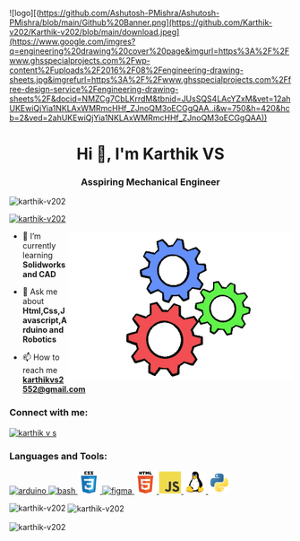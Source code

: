 ![logo][(https://github.com/Ashutosh-PMishra/Ashutosh-PMishra/blob/main/Github%20Banner.png](https://github.com/Karthik-v202/Karthik-v202/blob/main/download.jpeg](https://www.google.com/imgres?q=engineering%20drawing%20cover%20page&imgurl=https%3A%2F%2Fwww.ghsspecialprojects.com%2Fwp-content%2Fuploads%2F2016%2F08%2Fengineering-drawing-sheets.jpg&imgrefurl=https%3A%2F%2Fwww.ghsspecialprojects.com%2Ffree-design-service%2Fengineering-drawing-sheets%2F&docid=NMZCg7CbLKrrdM&tbnid=JUsSQS4LAcYZxM&vet=12ahUKEwiQjYia1NKLAxWMRmcHHf_ZJnoQM3oECGgQAA..i&w=750&h=420&hcb=2&ved=2ahUKEwiQjYia1NKLAxWMRmcHHf_ZJnoQM3oECGgQAA))
<h1 align="center">Hi 👋, I'm Karthik VS</h1>
<h3 align="center">Asspiring Mechanical Engineer</h3>
<p align="left"> <img src="https://komarev.com/ghpvc/?username=karthik-v202&label=Profile%20views&color=0e75b6&style=flat" alt="karthik-v202" /> </p>

<p align="left"> <a href="https://github.com/ryo-ma/github-profile-trophy"><img src="https://github-profile-trophy.vercel.app/?username=karthik-v202" alt="karthik-v202" /></a> </p>

<img align="right" alt="Mechanical Engineering" width="400" src="https://github.com/Karthik-v202/Karthik-VS/blob/main/giphy.gif">



- 🌱 I’m currently learning **Solidworks and CAD**

- 💬 Ask me about **Html,Css,Javascript,Arduino and Robotics**

- 📫 How to reach me **karthikvs2552@gmail.com**

<h3 align="left">Connect with me:</h3>
<p align="left">
<a href="https://linkedin.com/in/karthik v s" target="blank"><img align="center" src="https://raw.githubusercontent.com/rahuldkjain/github-profile-readme-generator/master/src/images/icons/Social/linked-in-alt.svg" alt="karthik v s" height="30" width="40" /></a>
</p>

<h3 align="left">Languages and Tools:</h3>
<p align="left"> <a href="https://www.arduino.cc/" target="_blank" rel="noreferrer"> <img src="https://cdn.worldvectorlogo.com/logos/arduino-1.svg" alt="arduino" width="40" height="40"/> </a> <a href="https://www.gnu.org/software/bash/" target="_blank" rel="noreferrer"> <img src="https://www.vectorlogo.zone/logos/gnu_bash/gnu_bash-icon.svg" alt="bash" width="40" height="40"/> </a> <a href="https://www.w3schools.com/css/" target="_blank" rel="noreferrer"> <img src="https://raw.githubusercontent.com/devicons/devicon/master/icons/css3/css3-original-wordmark.svg" alt="css3" width="40" height="40"/> </a> <a href="https://www.figma.com/" target="_blank" rel="noreferrer"> <img src="https://www.vectorlogo.zone/logos/figma/figma-icon.svg" alt="figma" width="40" height="40"/> </a> <a href="https://www.w3.org/html/" target="_blank" rel="noreferrer"> <img src="https://raw.githubusercontent.com/devicons/devicon/master/icons/html5/html5-original-wordmark.svg" alt="html5" width="40" height="40"/> </a> <a href="https://developer.mozilla.org/en-US/docs/Web/JavaScript" target="_blank" rel="noreferrer"> <img src="https://raw.githubusercontent.com/devicons/devicon/master/icons/javascript/javascript-original.svg" alt="javascript" width="40" height="40"/> </a> <a href="https://www.linux.org/" target="_blank" rel="noreferrer"> <img src="https://raw.githubusercontent.com/devicons/devicon/master/icons/linux/linux-original.svg" alt="linux" width="40" height="40"/> </a> <a href="https://www.python.org" target="_blank" rel="noreferrer"> <img src="https://raw.githubusercontent.com/devicons/devicon/master/icons/python/python-original.svg" alt="python" width="40" height="40"/> </a> </p>

<p><img align="left" src="https://github-readme-stats.vercel.app/api/top-langs?username=karthik-v202&show_icons=true&locale=en&layout=compact" alt="karthik-v202" /></p>

<p>&nbsp;<img align="center" src="https://github-readme-stats.vercel.app/api?username=karthik-v202&show_icons=true&locale=en" alt="karthik-v202" /></p>

<p><img align="center" src="https://github-readme-streak-stats.herokuapp.com/?user=karthik-v202&" alt="karthik-v202"></p>
